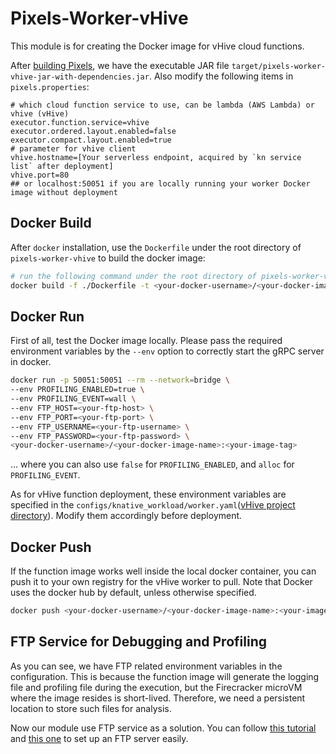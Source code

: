 # Pixels-Worker-vHive

This module is for creating the Docker image for vHive cloud functions.

After [building Pixels](https://github.com/pixelsdb/pixels#build-pixels), we have the executable JAR file `target/pixels-worker-vhive-jar-with-dependencies.jar`.
Also modify the following items in `pixels.properties`:
```properties
# which cloud function service to use, can be lambda (AWS Lambda) or vhive (vHive)
executor.function.service=vhive
executor.ordered.layout.enabled=false
executor.compact.layout.enabled=true
# parameter for vhive client
vhive.hostname=[Your serverless endpoint, acquired by `kn service list` after deployment]
vhive.port=80
## or localhost:50051 if you are locally running your worker Docker image without deployment
```

## Docker Build

After `docker` installation, use the `Dockerfile` under the root directory of `pixels-worker-vhive` to build the docker image:

```bash
# run the following command under the root directory of pixels-worker-vhive module
docker build -f ./Dockerfile -t <your-docker-username>/<your-docker-image-name>:<your-image-tag> .
```

## Docker Run

First of all, test the Docker image locally.
Please pass the required environment variables by the `--env` option to correctly start the gRPC server in docker.

```bash
docker run -p 50051:50051 --rm --network=bridge \
--env PROFILING_ENABLED=true \
--env PROFILING_EVENT=wall \
--env FTP_HOST=<your-ftp-host> \
--env FTP_PORT=<your-ftp-port> \
--env FTP_USERNAME=<your-ftp-username> \
--env FTP_PASSWORD=<your-ftp-password> \
<your-docker-username>/<your-docker-image-name>:<your-image-tag>
```
... where you can also use `false` for `PROFILING_ENABLED`, and `alloc` for `PROFILING_EVENT`.

As for vHive function deployment, these environment variables are specified in the `configs/knative_workload/worker.yaml`([vHive project directory](https://github.com/pixelsdb/vhive)). Modify them accordingly before deployment.

## Docker Push

If the function image works well inside the local docker container, you can push it to your own
registry for the vHive worker to pull.
Note that Docker uses the docker hub by default, unless otherwise specified.

```bash
docker push <your-docker-username>/<your-docker-image-name>:<your-image-tag>
```

## FTP Service for Debugging and Profiling

As you can see, we have FTP related environment variables in the configuration.
This is because the function image will generate the logging file and profiling file during the execution, but the Firecracker microVM
where the image resides is short-lived.
Therefore, we need a persistent location to store such files for analysis.

Now our module use FTP service as a solution.
You can follow [this tutorial](https://ubuntu.com/server/docs/service-ftp)
and [this one](https://www.digitalocean.com/community/tutorials/how-to-set-up-vsftpd-for-a-user-s-directory-on-ubuntu-20-04)
to set up an FTP server easily.
